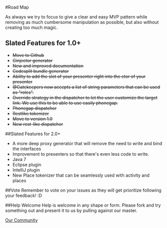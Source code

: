 #Road Map

As always we try to focus to give a clear and easy MVP pattern while removing as much cumbersome manipulation as possible, but also without creating too much magic. 

## Slated Features for 1.0+
* ~~Move to Github~~
* ~~Ginjector generator~~
* ~~New and improved documentation~~
* ~~Codesplit bundle generator~~
* ~~Ability to add the slot of your presenter right into the ctor of your presenter~~
* ~~@Gatekeepers now accepts a list of string parameters that can be used as "roles".~~
* ~~Override strategy in the dispatcher to let the user customize the target link. We use this to be able to use easily phonegap.~~
* ~~Phonegap dispatcher~~
* ~~Restlike tokenizer~~
* ~~Move to version 1.0~~
* ~~New rest-like dispatcher~~

##Slated Features for 2.0+
* A more deep proxy generator that will remove the need to write and bind the interfaces
* Improvement to presenters so that there's even less code to write.
* Java 7
* Eclipse plugin
* IntelliJ plugin
* New Place tokenizer that can be seamlessly used with activity and places 

##Vote
Remember to vote on your issues as they will get prioritize following your feedback! :D

##Help Welcome 
Help is welcome in any shape or form. Please fork and try something out and present it to us by pulling against our master.  

[Our Community](https://plus.google.com/u/0/communities/113139554133824081251)